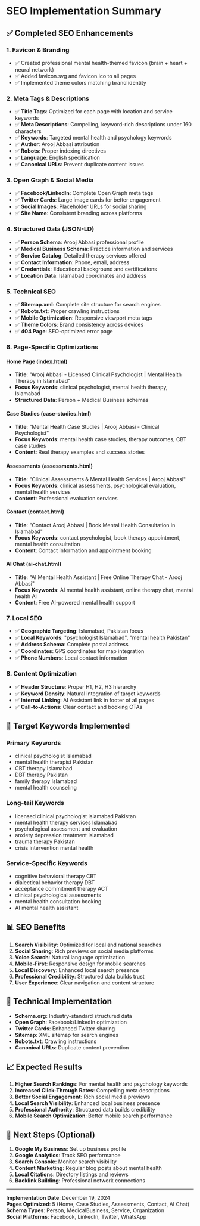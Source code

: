 # SEO Implementation Summary

## ✅ Completed SEO Enhancements

### 1. **Favicon & Branding**
- ✅ Created professional mental health-themed favicon (brain + heart + neural network)
- ✅ Added favicon.svg and favicon.ico to all pages
- ✅ Implemented theme colors matching brand identity

### 2. **Meta Tags & Descriptions**
- ✅ **Title Tags**: Optimized for each page with location and service keywords
- ✅ **Meta Descriptions**: Compelling, keyword-rich descriptions under 160 characters
- ✅ **Keywords**: Targeted mental health and psychology keywords
- ✅ **Author**: Arooj Abbasi attribution
- ✅ **Robots**: Proper indexing directives
- ✅ **Language**: English specification
- ✅ **Canonical URLs**: Prevent duplicate content issues

### 3. **Open Graph & Social Media**
- ✅ **Facebook/LinkedIn**: Complete Open Graph meta tags
- ✅ **Twitter Cards**: Large image cards for better engagement
- ✅ **Social Images**: Placeholder URLs for social sharing
- ✅ **Site Name**: Consistent branding across platforms

### 4. **Structured Data (JSON-LD)**
- ✅ **Person Schema**: Arooj Abbasi professional profile
- ✅ **Medical Business Schema**: Practice information and services
- ✅ **Service Catalog**: Detailed therapy services offered
- ✅ **Contact Information**: Phone, email, address
- ✅ **Credentials**: Educational background and certifications
- ✅ **Location Data**: Islamabad coordinates and address

### 5. **Technical SEO**
- ✅ **Sitemap.xml**: Complete site structure for search engines
- ✅ **Robots.txt**: Proper crawling instructions
- ✅ **Mobile Optimization**: Responsive viewport meta tags
- ✅ **Theme Colors**: Brand consistency across devices
- ✅ **404 Page**: SEO-optimized error page

### 6. **Page-Specific Optimizations**

#### Home Page (index.html)
- **Title**: "Arooj Abbasi - Licensed Clinical Psychologist | Mental Health Therapy in Islamabad"
- **Focus Keywords**: clinical psychologist, mental health therapy, Islamabad
- **Structured Data**: Person + Medical Business schemas

#### Case Studies (case-studies.html)
- **Title**: "Mental Health Case Studies | Arooj Abbasi - Clinical Psychologist"
- **Focus Keywords**: mental health case studies, therapy outcomes, CBT case studies
- **Content**: Real therapy examples and success stories

#### Assessments (assessments.html)
- **Title**: "Clinical Assessments & Mental Health Services | Arooj Abbasi"
- **Focus Keywords**: clinical assessments, psychological evaluation, mental health services
- **Content**: Professional evaluation services

#### Contact (contact.html)
- **Title**: "Contact Arooj Abbasi | Book Mental Health Consultation in Islamabad"
- **Focus Keywords**: contact psychologist, book therapy appointment, mental health consultation
- **Content**: Contact information and appointment booking

#### AI Chat (ai-chat.html)
- **Title**: "AI Mental Health Assistant | Free Online Therapy Chat - Arooj Abbasi"
- **Focus Keywords**: AI mental health assistant, online therapy chat, mental health AI
- **Content**: Free AI-powered mental health support

### 7. **Local SEO**
- ✅ **Geographic Targeting**: Islamabad, Pakistan focus
- ✅ **Local Keywords**: "psychologist Islamabad", "mental health Pakistan"
- ✅ **Address Schema**: Complete postal address
- ✅ **Coordinates**: GPS coordinates for map integration
- ✅ **Phone Numbers**: Local contact information

### 8. **Content Optimization**
- ✅ **Header Structure**: Proper H1, H2, H3 hierarchy
- ✅ **Keyword Density**: Natural integration of target keywords
- ✅ **Internal Linking**: AI Assistant link in footer of all pages
- ✅ **Call-to-Actions**: Clear contact and booking CTAs

## 🎯 Target Keywords Implemented

### Primary Keywords
- clinical psychologist Islamabad
- mental health therapist Pakistan
- CBT therapy Islamabad
- DBT therapy Pakistan
- family therapy Islamabad
- mental health counseling

### Long-tail Keywords
- licensed clinical psychologist Islamabad Pakistan
- mental health therapy services Islamabad
- psychological assessment and evaluation
- anxiety depression treatment Islamabad
- trauma therapy Pakistan
- crisis intervention mental health

### Service-Specific Keywords
- cognitive behavioral therapy CBT
- dialectical behavior therapy DBT
- acceptance commitment therapy ACT
- clinical psychological assessments
- mental health consultation booking
- AI mental health assistant

## 📊 SEO Benefits

1. **Search Visibility**: Optimized for local and national searches
2. **Social Sharing**: Rich previews on social media platforms
3. **Voice Search**: Natural language optimization
4. **Mobile-First**: Responsive design for mobile searches
5. **Local Discovery**: Enhanced local search presence
6. **Professional Credibility**: Structured data builds trust
7. **User Experience**: Clear navigation and content structure

## 🔧 Technical Implementation

- **Schema.org**: Industry-standard structured data
- **Open Graph**: Facebook/LinkedIn optimization
- **Twitter Cards**: Enhanced Twitter sharing
- **Sitemap**: XML sitemap for search engines
- **Robots.txt**: Crawling instructions
- **Canonical URLs**: Duplicate content prevention

## 📈 Expected Results

1. **Higher Search Rankings**: For mental health and psychology keywords
2. **Increased Click-Through Rates**: Compelling meta descriptions
3. **Better Social Engagement**: Rich social media previews
4. **Local Search Visibility**: Enhanced local business presence
5. **Professional Authority**: Structured data builds credibility
6. **Mobile Search Optimization**: Better mobile search performance

## 🚀 Next Steps (Optional)

1. **Google My Business**: Set up business profile
2. **Google Analytics**: Track SEO performance
3. **Search Console**: Monitor search visibility
4. **Content Marketing**: Regular blog posts about mental health
5. **Local Citations**: Directory listings and reviews
6. **Backlink Building**: Professional network connections

---

**Implementation Date**: December 19, 2024  
**Pages Optimized**: 5 (Home, Case Studies, Assessments, Contact, AI Chat)  
**Schema Types**: Person, MedicalBusiness, Service, Organization  
**Social Platforms**: Facebook, LinkedIn, Twitter, WhatsApp
